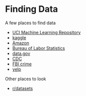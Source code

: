 # Finding Data

A few places to find data

- [UCI Machine Learning Repository](http://archive.ics.uci.edu/ml/index.php)
- [kaggle](https://www.kaggle.com/)
- [Amazon](https://aws.amazon.com/public-datasets/)
- [Bureau of Labor Statistics](https://www.bls.gov/data/)
- [data.gov](https://www.data.gov/)
- [CDC](https://wonder.cdc.gov/)
- [FBI crime](https://ucr.fbi.gov/crime-in-the-u.s)
- [yelp](https://www.yelp.com/dataset)


Other places to look
- [r/datasets](https://www.reddit.com/r/datasets/)